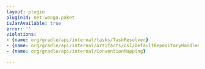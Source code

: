 ```yaml
---
layout: plugin
pluginId: net.wooga.paket
isJarAvailable: true
error: ''
violations:
- {name: org/gradle/api/internal/tasks/TaskResolver}
- {name: org/gradle/api/internal/artifacts/dsl/DefaultRepositoryHandler}
- {name: org/gradle/api/internal/ConventionMapping}

---
```


